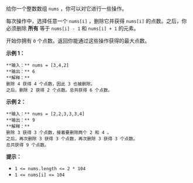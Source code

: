 给你一个整数数组 `nums` ，你可以对它进行一些操作。

每次操作中，选择任意一个 `nums[i]` ，删除它并获得 `nums[i]` 的点数。之后，你必须删除 **所有** 等于 `nums[i] - 1`
和 `nums[i] + 1` 的元素。

开始你拥有 `0` 个点数。返回你能通过这些操作获得的最大点数。

**示例 1：**

    
    
    **输入：** nums = [3,4,2]
    **输出：** 6
    **解释：**
    删除 4 获得 4 个点数，因此 3 也被删除。
    之后，删除 2 获得 2 个点数。总共获得 6 个点数。
    

**示例 2：**

    
    
    **输入：** nums = [2,2,3,3,3,4]
    **输出：** 9
    **解释：**
    删除 3 获得 3 个点数，接着要删除两个 2 和 4 。
    之后，再次删除 3 获得 3 个点数，再次删除 3 获得 3 个点数。
    总共获得 9 个点数。
    

**提示：**

  * `1 <= nums.length <= 2 * 104`
  * `1 <= nums[i] <= 104`

